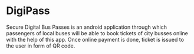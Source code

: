 # DigiPass
Secure Digital Bus Passes is an android application through which passengers of local buses will be able to book tickets of city busses online with the help of this app. Once online payment is done, ticket is issued to the user in form of QR code.
